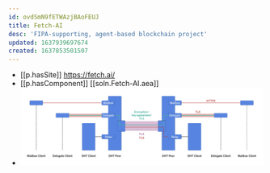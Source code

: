 ```yaml
---
id: ovdSmN9fETWAzjBAoFEUJ
title: Fetch-AI
desc: 'FIPA-supporting, agent-based blockchain project'
updated: 1637939697674
created: 1637853501507
---
```




- [[p.hasSite]] https://fetch.ai/
- [[p.hasComponent]] [[soln.Fetch-AI.aea]]
- ![](/assets/images/2021-11-25-19-52-26.png)
